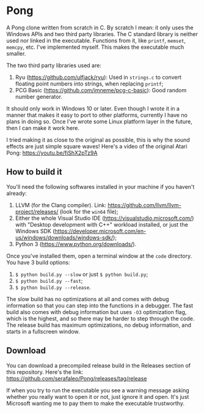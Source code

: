 # Pong
A Pong clone written from scratch in C. By scratch I mean: it only uses the Windows APIs and two third party libraries. The C standard library is neither used nor linked in the executable. Functions from it, like `printf`, `memset`, `memcpy`, etc. I've implemented myself. This makes the executable much smaller.

The two third party libraries used are:
1. Ryu (https://github.com/ulfjack/ryu): Used in `strings.c` to convert floating point numbers into strings, when replacing `printf`;
2. PCG Basic (https://github.com/imneme/pcg-c-basic): Good random number generator.

It should only work in Windows 10 or later. Even though I wrote it in a manner that makes it easy to port to other platforms, currently I have no plans in doing so. Once I've wrote some Linux platform layer in the future, then I can make it work here.

I tried making it as close to the original as possible, this is why the sound effects are just simple square waves! Here's a video of the original Atari Pong: https://youtu.be/fiShX2pTz9A

## How to build it
You'll need the following softwares installed in your machine if you haven't already:
1. LLVM (for the Clang compiler). Link: https://github.com/llvm/llvm-project/releases/ (look for the `win64` file);
2. Either the whole Visual Studio IDE (https://visualstudio.microsoft.com/) with "Desktop development with C++" workload installed, or just the Windows SDK (https://developer.microsoft.com/en-us/windows/downloads/windows-sdk/);
3. Python 3 (https://www.python.org/downloads/).

Once you've installed them, open a terminal window at the `code` directory. You have 3 build options:
1. `$ python build.py --slow` or just `$ python build.py`;
2. `$ python build.py --fast`;
3. `$ python build.py --release`.

The slow build has no optimizations at all and comes with debug information so that you can step into the functions in a debugger. The fast build also comes with debug information but uses `-O3` optimization flag, which is the highest, and so there may be harder to step through the code. The release build has maximum optimizations, no debug information, and starts in a fullscreen window.

## Download
You can download a precompiled release build in the Releases section of this repository. Here's the link: https://github.com/serafaleo/Pong/releases/tag/release

If when you try to run the executable you see a warning message asking whether you really want to open it or not, just ignore it and open. It's just Microsoft wanting me to pay them to make the executable trustworthy.
